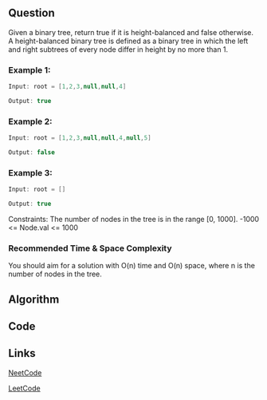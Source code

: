## Question
Given a binary tree, return true if it is height-balanced and false otherwise.
A height-balanced binary tree is defined as a binary tree in which the left and right subtrees of every node differ in height by no more than 1.
### Example 1:



```java
Input: root = [1,2,3,null,null,4]

Output: true

```
### Example 2:



```java
Input: root = [1,2,3,null,null,4,null,5]

Output: false

```
### Example 3:


```java
Input: root = []

Output: true

```
Constraints:
The number of nodes in the tree is in the range [0, 1000].
-1000 <= Node.val <= 1000


### Recommended Time & Space Complexity

You should aim for a solution with O(n) time and O(n) space, where n is the number of nodes in the tree.




## Algorithm

## Code

## Links

[NeetCode](https://neetcode.io/problems/balanced-binary-tree)

[LeetCode](https://leetcode.com/problems/balanced-binary-tree)
